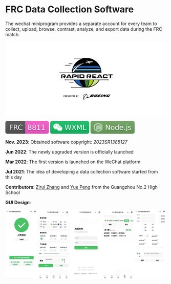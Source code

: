 # FRC Data Collection Software

The wechat miniprogram provides a separate account for every team to collect, upload, browse, contrast, analyze, and export data during the FRC match.

![](./assets/rapidreact.png)

![](./assets/frc8811.svg) ![](./assets/wxml.svg) ![](./assets/nodejs.svg)

**Nov. 2023**: Obtained software copyright: *2023SR1385127*

**Jun 2022**: The newly upgraded version is officially launched

**Mar 2022**: The first version is launched on the WeChat platform

**Jul 2021**: The idea of ​​developing a data collection software started from this day

**Contributors**: [Zirui Zhang](https://github.com/zhangzrjerry) and [Yue Peng](https://github.com/edward-yue-peng) from the Guangzhou No.2 High School

**GUI Design**:

![](./assets/gui.png)
